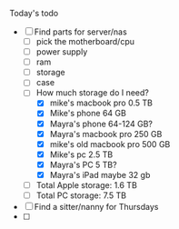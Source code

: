 Today's todo
- [ ] Find parts for server/nas
	- [ ] pick the motherboard/cpu
	- [ ] power supply
	- [ ] ram
	- [ ] storage
	- [ ] case
	- [ ] How much storage do I need?
		- [x] mike's macbook pro 0.5 TB
		- [x] Mike's phone 64 GB
		- [x] Mayra's phone 64-124 GB?
		- [x] Mayra's macbook pro 250 GB
		- [x] mike's old macbook pro 500 GB
		- [x] Mike's pc 2.5 TB
		- [x] Mayra's PC 5 TB?
		- [x] Mayra's iPad maybe 32 gb
	- [ ] Total Apple storage: 1.6 TB
	- [ ] Total PC storage: 7.5 TB
- [ ] Find a sitter/nanny for Thursdays
- [ ] 